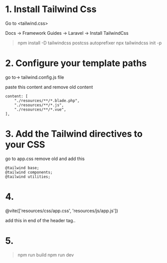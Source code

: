 # 1. Install Tailwind Css

Go to <tailwind.css>

Docs -> Framework Guides -> Laravel -> Install TailwindCss

> npm install -D tailwindcss postcss autoprefixer
> npx tailwindcss init -p

# 2. Configure your template paths

go to->  tailwind.config.js  file

paste this content and remove old content 

    content: [
        "./resources/**/*.blade.php",
        "./resources/**/*.js",
        "./resources/**/*.vue",
    ],

# 3. Add the Tailwind directives to your CSS

go to app.css  remove old and add this 

    @tailwind base;
    @tailwind components;
    @tailwind utilities;

# 4. 

@vite(['resources/css/app.css', 'resources/js/app.js']) 

add this in end of the header tag.. 

# 5.

> npm run build
> npm run dev
